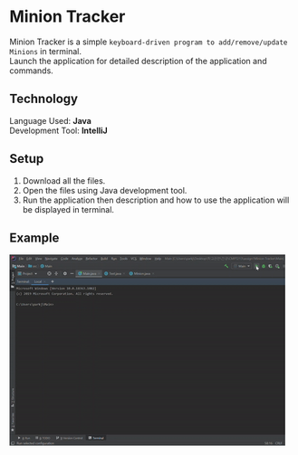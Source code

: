 # Minion Tracker
Minion Tracker is a simple ```keyboard-driven program to add/remove/update Minions``` in terminal.  
Launch the application for detailed description of the application and commands.  

## Technology
Language Used: **Java**  
Development Tool: **IntelliJ**

## Setup
1) Download all the files.  
2) Open the files using Java development tool.  
3) Run the application then description and how to use the application will be displayed in terminal.   

## Example
![Simple Idea of Application](ezgif.com-gif-maker.gif)
